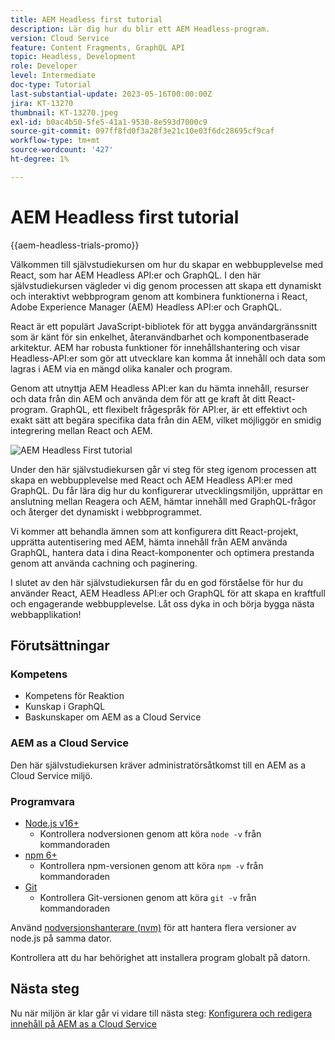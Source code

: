 ```yaml
---
title: AEM Headless first tutorial
description: Lär dig hur du blir ett AEM Headless-program.
version: Cloud Service
feature: Content Fragments, GraphQL API
topic: Headless, Development
role: Developer
level: Intermediate
doc-type: Tutorial
last-substantial-update: 2023-05-16T00:00:00Z
jira: KT-13270
thumbnail: KT-13270.jpeg
exl-id: b0ac4b50-5fe5-41a1-9530-8e593d7000c9
source-git-commit: 097ff8fd0f3a28f3e21c10e03f6dc28695cf9caf
workflow-type: tm+mt
source-wordcount: '427'
ht-degree: 1%

---
```


# AEM Headless first tutorial

{{aem-headless-trials-promo}}

Välkommen till självstudiekursen om hur du skapar en webbupplevelse med React, som har AEM Headless API:er och GraphQL. I den här självstudiekursen vägleder vi dig genom processen att skapa ett dynamiskt och interaktivt webbprogram genom att kombinera funktionerna i React, Adobe Experience Manager (AEM) Headless API:er och GraphQL.

React är ett populärt JavaScript-bibliotek för att bygga användargränssnitt som är känt för sin enkelhet, återanvändbarhet och komponentbaserade arkitektur. AEM har robusta funktioner för innehållshantering och visar Headless-API:er som gör att utvecklare kan komma åt innehåll och data som lagras i AEM via en mängd olika kanaler och program.

Genom att utnyttja AEM Headless API:er kan du hämta innehåll, resurser och data från din AEM och använda dem för att ge kraft åt ditt React-program. GraphQL, ett flexibelt frågespråk för API:er, är ett effektivt och exakt sätt att begära specifika data från din AEM, vilket möjliggör en smidig integrering mellan React och AEM.

![AEM Headless First tutorial](./assets/overview/overview.png)

Under den här självstudiekursen går vi steg för steg igenom processen att skapa en webbupplevelse med React och AEM Headless API:er med GraphQL. Du får lära dig hur du konfigurerar utvecklingsmiljön, upprättar en anslutning mellan Reagera och AEM, hämtar innehåll med GraphQL-frågor och återger det dynamiskt i webbprogrammet.

Vi kommer att behandla ämnen som att konfigurera ditt React-projekt, upprätta autentisering med AEM, hämta innehåll från AEM använda GraphQL, hantera data i dina React-komponenter och optimera prestanda genom att använda cachning och paginering.

I slutet av den här självstudiekursen får du en god förståelse för hur du använder React, AEM Headless API:er och GraphQL för att skapa en kraftfull och engagerande webbupplevelse. Låt oss dyka in och börja bygga nästa webbapplikation!

## Förutsättningar

### Kompetens

+ Kompetens för Reaktion
+ Kunskap i GraphQL
+ Baskunskaper om AEM as a Cloud Service

### AEM as a Cloud Service

Den här självstudiekursen kräver administratörsåtkomst till en AEM as a Cloud Service miljö.

### Programvara

+ [Node.js v16+](https://nodejs.org/en/)
   + Kontrollera nodversionen genom att köra `node -v` från kommandoraden
+ [npm 6+](https://www.npmjs.com/)
   + Kontrollera npm-versionen genom att köra `npm -v` från kommandoraden
+ [Git](https://git-scm.com/)
   + Kontrollera Git-versionen genom att köra `git -v` från kommandoraden

Använd [nodversionshanterare (nvm)](https://github.com/nvm-sh/nvm) för att hantera flera versioner av node.js på samma dator.

Kontrollera att du har behörighet att installera program globalt på datorn.

## Nästa steg

Nu när miljön är klar går vi vidare till nästa steg: [Konfigurera och redigera innehåll på AEM as a Cloud Service](./1-content-modeling.md)

